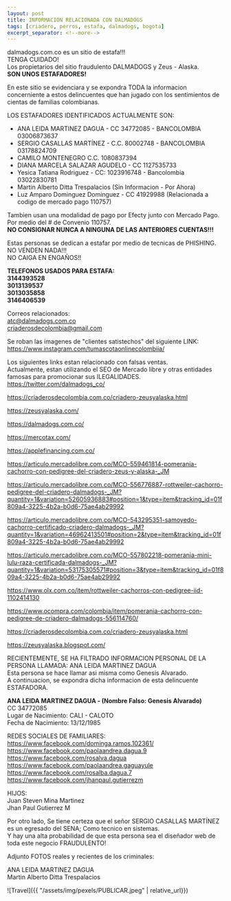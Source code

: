 ```yaml
---
layout: post
title: INFORMACION RELACIONADA CON DALMADOGS
tags: [criadero, perros, estafa, dalmadogs, bogota]
excerpt_separator: <!--more-->
---
```


dalmadogs.com.co es un sitio de estafa!!!  
TENGA CUIDADO!  
Los propietarios del sitio fraudulento DALMADOGS y Zeus - Alaska.  
**SON UNOS ESTAFADORES!**  

En este sitio se evidenciara y se expondra TODA la informacion concerniente a estos delincuentes que han jugado con los sentimientos de cientas de familias colombianas.

LOS ESTAFADORES IDENTIFICADOS ACTUALMENTE SON:  
  * ANA LEIDA MARTINEZ DAGUA - CC 34772085 - BANCOLOMBIA 03006873637  
  * SERGIO CASALLAS MARTÍNEZ - C.C. 80002748 - BANCOLOMBIA 03178824709  
  * CAMILO MONTENEGRO C.C. 1080837394  
  * DIANA MARCELA SALAZAR AGUDELO - CC 1127535733  
  * Yesica Tatiana Rodriguez - CC: 1023916748 - Bancolombia 03022830781  
  * Martin Alberto Ditta Trespalacios (Sin Informacion - Por Ahora)  
  * Luz Amparo Dominguez Dominguez - CC 41929988 (Relacionada a codigo de mercado pago 110757)  

Tambien usan una modalidad de pago por Efecty junto con Mercado Pago.  
Por medio del # de Convenio 110757.  
**NO CONSIGNAR NUNCA A NINGUNA DE LAS ANTERIORES CUENTAS!!!**

Estas personas se dedican a estafar por medio de tecnicas de PHISHING.  
NO VENDEN NADA!!!  
NO CAIGA EN ENGAÑOS!!  


**TELEFONOS USADOS PARA ESTAFA:  
3144393528  
3013139537  
3013035858  
3146406539**  

Correos relacionados:  
atc@dalmadogs.com.co  
criaderosdecolombia@gmail.com

Se roban las imagenes de "clientes satistechos" del siguiente LINK:  
https://www.instagram.com/tumascotaonlinecolombiia/

Los siguientes links estan relacionado con falsas ventas.  
Actualmente, estan utilizando el SEO de Mercado libre y otras entidades famosas para promocionar sus ILEGALIDADES.  
https://twitter.com/dalmadogs_co/

https://criaderosdecolombia.com.co/criadero-zeusyalaska.html

https://zeusyalaska.com/

https://dalmadogs.com.co/

https://mercotax.com/

https://applefinancing.com.co/

https://articulo.mercadolibre.com.co/MCO-559461814-pomerania-cachorro-con-pedigree-del-criadero-zeus-y-alaska-_JM

https://articulo.mercadolibre.com.co/MCO-556776887-rottweiler-cachorro-pedigree-del-criadero-dalmadogs-_JM?quantity=1&variation=52605936883#position=1&type=item&tracking_id=01f809a4-3225-4b2a-b0d6-75ae4ab29992

https://articulo.mercadolibre.com.co/MCO-543295351-samoyedo-cachorro-certificado-criadero-dalmadogs-_JM?quantity=1&variation=46962413501#position=2&type=item&tracking_id=01f809a4-3225-4b2a-b0d6-75ae4ab29992

https://articulo.mercadolibre.com.co/MCO-557802218-pomerania-mini-lulu-raza-certificada-dalmadogs-_JM?quantity=1&variation=53175305571#position=3&type=item&tracking_id=01f809a4-3225-4b2a-b0d6-75ae4ab29992

https://www.olx.com.co/item/rottweiler-cachorros-con-pedigree-iid-1102414130

https://www.ocompra.com/colombia/item/pomerania-cachorro-con-pedigree-de-criadero-dalmadogs-556114760/

https://criaderosdecolombia.com.co/criadero-zeusyalaska.html

https://zeusyalaska.blogspot.com/



RECIENTEMENTE, SE HA FILTRADO INFORMACION PERSONAL DE LA PERSONA LLAMADA: ANA LEIDA MARTINEZ DAGUA  
Esta persona se hace llamar asi misma como Genesis Alvarado.  
A continuacion, se expondra dicha informacion de esta delincuente ESTAFADORA.  

**ANA LEIDA MARTINEZ DAGUA - (Nombre Falso: Genesis Alvarado)**  
CC 34772085  
Lugar de Nacimiento: CALI - CALOTO  
Fecha de Nacimiento: 13/12/1985  

REDES SOCIALES DE FAMILIARES:   
https://www.facebook.com/dominga.ramos.102361/
https://www.facebook.com/paolaandrea.dagua.9
https://www.facebook.com/rosalva.dagua
https://www.facebook.com/paolaandrea.gaguayule
https://www.facebook.com/rosalba.dagua.7
https://www.facebook.com/jhanpaul.gutierrezm

HIJOS:  
Juan Steven Mina Martinez   
Jhan Paul Gutierrez M

Por otro lado, Se tiene certeza que el señor SERGIO CASALLAS MARTÍNEZ es un egresado del SENA; Como tecnico en sistemas.  
Y hay una alta probabilidad de que esta persona sea el diseñador web de toda este negocio FRAUDULENTO!

Adjunto FOTOS reales y recientes de los criminales:  

ANA LEIDA MARTINEZ DAGUA  
Martin Alberto Ditta Trespalacios

![Travel]({{ "/assets/img/pexels/PUBLICAR.jpeg" | relative_url}})
